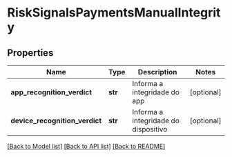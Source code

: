 # RiskSignalsPaymentsManualIntegrity

## Properties
Name | Type | Description | Notes
------------ | ------------- | ------------- | -------------
**app_recognition_verdict** | **str** | Informa a integridade do app | [optional] 
**device_recognition_verdict** | **str** | Informa a integridade do dispositivo | [optional] 

[[Back to Model list]](../README.md#documentation-for-models) [[Back to API list]](../README.md#documentation-for-api-endpoints) [[Back to README]](../README.md)

